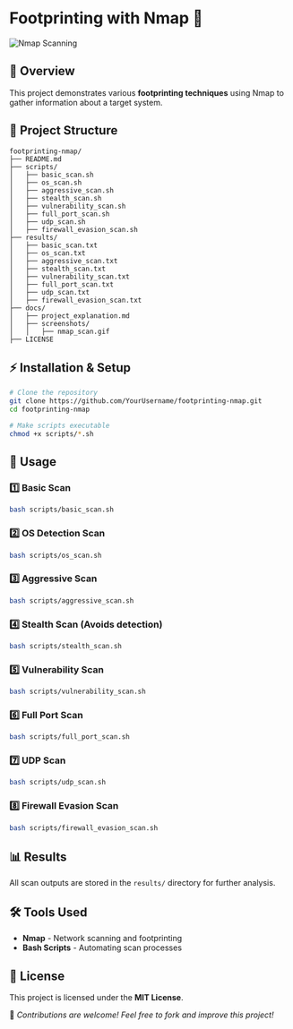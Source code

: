 # Footprinting with Nmap 🚀

![Nmap Scanning](./docs/screenshots/nmap_scan.gif)

## 📌 Overview
This project demonstrates various **footprinting techniques** using Nmap to gather information about a target system.

## 📂 Project Structure
```
footprinting-nmap/
├── README.md
├── scripts/
│   ├── basic_scan.sh
│   ├── os_scan.sh
│   ├── aggressive_scan.sh
│   ├── stealth_scan.sh
│   ├── vulnerability_scan.sh
│   ├── full_port_scan.sh
│   ├── udp_scan.sh
│   ├── firewall_evasion_scan.sh
├── results/
│   ├── basic_scan.txt
│   ├── os_scan.txt
│   ├── aggressive_scan.txt
│   ├── stealth_scan.txt
│   ├── vulnerability_scan.txt
│   ├── full_port_scan.txt
│   ├── udp_scan.txt
│   ├── firewall_evasion_scan.txt
├── docs/
│   ├── project_explanation.md
│   ├── screenshots/
│   │   ├── nmap_scan.gif
├── LICENSE
```

## ⚡ Installation & Setup
```bash
# Clone the repository
git clone https://github.com/YourUsername/footprinting-nmap.git
cd footprinting-nmap

# Make scripts executable
chmod +x scripts/*.sh
```

## 🚀 Usage
### 1️⃣ **Basic Scan**
```bash
bash scripts/basic_scan.sh
```
### 2️⃣ **OS Detection Scan**
```bash
bash scripts/os_scan.sh
```
### 3️⃣ **Aggressive Scan**
```bash
bash scripts/aggressive_scan.sh
```
### 4️⃣ **Stealth Scan** (Avoids detection)
```bash
bash scripts/stealth_scan.sh
```
### 5️⃣ **Vulnerability Scan**
```bash
bash scripts/vulnerability_scan.sh
```
### 6️⃣ **Full Port Scan**
```bash
bash scripts/full_port_scan.sh
```
### 7️⃣ **UDP Scan**
```bash
bash scripts/udp_scan.sh
```
### 8️⃣ **Firewall Evasion Scan**
```bash
bash scripts/firewall_evasion_scan.sh
```

## 📊 Results
All scan outputs are stored in the `results/` directory for further analysis.

## 🛠 Tools Used
- **Nmap** - Network scanning and footprinting
- **Bash Scripts** - Automating scan processes

## 📜 License
This project is licensed under the **MIT License**.

🔹 *Contributions are welcome! Feel free to fork and improve this project!*
